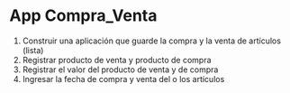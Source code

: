 # App Compra_Venta
1.	Construir una aplicación que guarde la compra y la venta de artículos (lista)
2.	Registrar producto de venta y producto de compra
3.	Registrar el valor del producto de venta y de compra 
4.	Ingresar la fecha de compra y venta del o los artículos
